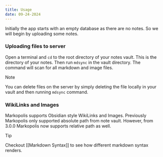```yaml
---
title: Usage
date: 09-24-2024
---
```


Initially the app starts with an empty database as there are no notes. So we
will begin by uploading some notes.

### Uploading files to server

Open a terminal and `cd` to the root directory of your notes vault. This is the directory
of your notes. Then run `mdsync` in the vault directory. The command will scan for
all markdown and image files.

> [!note]
> You can delete files on the server by simply deleting the file locally in your
> vault and then running `mdsync` command.


### WikiLinks and Images

Markopolis supports Obsidian style WikiLinks and Images. Previously
Markopolis only supported absolute path from note vault. However, from 3.0.0
Markopolis now supports relative path as well.


> [!Tip]
> Checkout [[Markdown Syntax]] to see how different markdown syntax renders.
